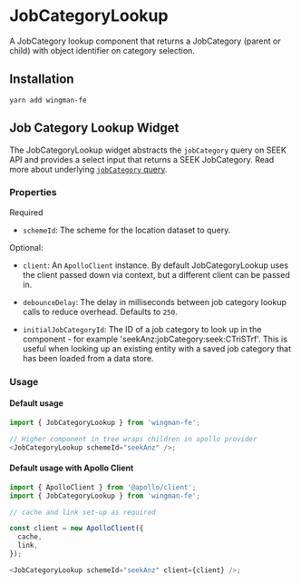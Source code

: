 # JobCategoryLookup

A JobCategory lookup component that returns a JobCategory (parent or child) with object identifier on category selection.

## Installation

```shell
yarn add wingman-fe
```

## Job Category Lookup Widget

The JobCategoryLookup widget abstracts the `jobCategory` query on SEEK API and provides a select input that returns a SEEK JobCategory.
Read more about underlying [`jobCategory` query](https://developer.seek.com/schema/#/query/jobCategory).

### Properties

Required

- `schemeId`: The scheme for the location dataset to query.

Optional:

- `client`: An `ApolloClient` instance. By default JobCategoryLookup uses the client passed down via context, but a different client can be passed in.

- `debounceDelay`: The delay in milliseconds between job category lookup calls to reduce overhead. Defaults to `250`.

- `initialJobCategoryId`: The ID of a job category to look up in the component - for example 'seekAnz:jobCategory:seek:CTriSTrf'. This is useful when looking up an existing entity with a saved job category that has been loaded from a data store.

### Usage

#### Default usage

```javascript
import { JobCategoryLookup } from 'wingman-fe';

// Higher component in tree wraps children in apollo provider
<JobCategoryLookup schemeId="seekAnz" />;
```

#### Default usage with Apollo Client

```javascript
import { ApolloClient } from '@apollo/client';
import { JobCategoryLookup } from 'wingman-fe';

// cache and link set-up as required

const client = new ApolloClient({
  cache,
  link,
});

<JobCategoryLookup schemeId="seekAnz" client={client} />;
```
